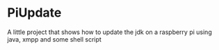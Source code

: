 PiUpdate
========

A little project that shows how to update the jdk on a raspberry pi using java, xmpp and some shell script
